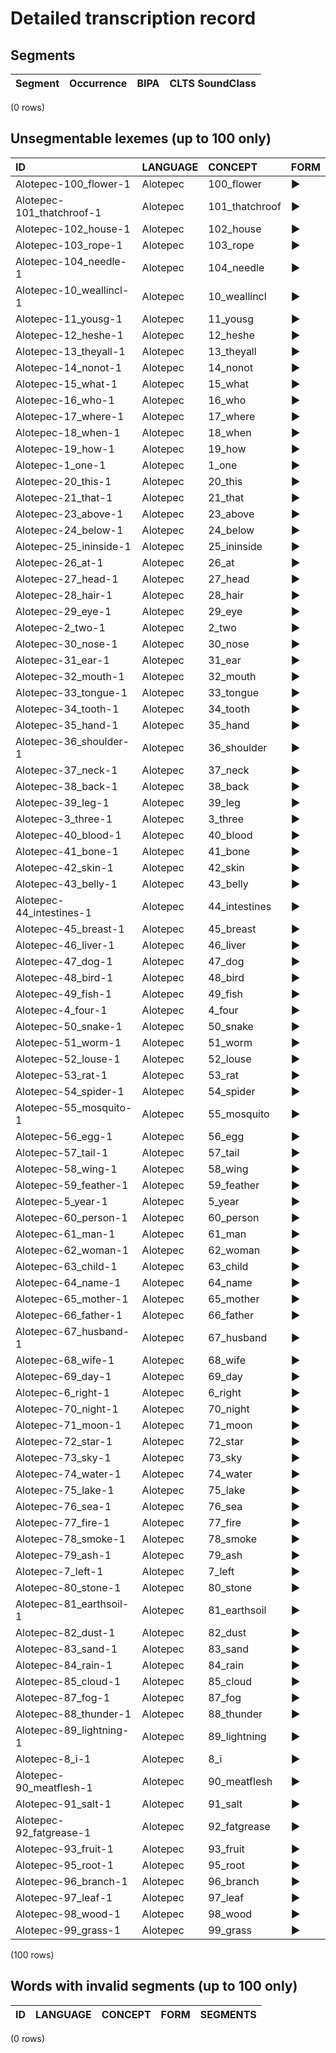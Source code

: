 
# Detailed transcription record

## Segments

| Segment | Occurrence | BIPA | CLTS SoundClass |
|-----------|--------------|--------|-------------------|

(0 rows)



## Unsegmentable lexemes (up to 100 only)

| ID | LANGUAGE | CONCEPT | FORM |
|:--------------------------|:-----------|:---------------|:-------|
| Alotepec-100_flower-1 | Alotepec | 100_flower | ► |
| Alotepec-101_thatchroof-1 | Alotepec | 101_thatchroof | ► |
| Alotepec-102_house-1 | Alotepec | 102_house | ► |
| Alotepec-103_rope-1 | Alotepec | 103_rope | ► |
| Alotepec-104_needle-1 | Alotepec | 104_needle | ► |
| Alotepec-10_weallincl-1 | Alotepec | 10_weallincl | ► |
| Alotepec-11_yousg-1 | Alotepec | 11_yousg | ► |
| Alotepec-12_heshe-1 | Alotepec | 12_heshe | ► |
| Alotepec-13_theyall-1 | Alotepec | 13_theyall | ► |
| Alotepec-14_nonot-1 | Alotepec | 14_nonot | ► |
| Alotepec-15_what-1 | Alotepec | 15_what | ► |
| Alotepec-16_who-1 | Alotepec | 16_who | ► |
| Alotepec-17_where-1 | Alotepec | 17_where | ► |
| Alotepec-18_when-1 | Alotepec | 18_when | ► |
| Alotepec-19_how-1 | Alotepec | 19_how | ► |
| Alotepec-1_one-1 | Alotepec | 1_one | ► |
| Alotepec-20_this-1 | Alotepec | 20_this | ► |
| Alotepec-21_that-1 | Alotepec | 21_that | ► |
| Alotepec-23_above-1 | Alotepec | 23_above | ► |
| Alotepec-24_below-1 | Alotepec | 24_below | ► |
| Alotepec-25_ininside-1 | Alotepec | 25_ininside | ► |
| Alotepec-26_at-1 | Alotepec | 26_at | ► |
| Alotepec-27_head-1 | Alotepec | 27_head | ► |
| Alotepec-28_hair-1 | Alotepec | 28_hair | ► |
| Alotepec-29_eye-1 | Alotepec | 29_eye | ► |
| Alotepec-2_two-1 | Alotepec | 2_two | ► |
| Alotepec-30_nose-1 | Alotepec | 30_nose | ► |
| Alotepec-31_ear-1 | Alotepec | 31_ear | ► |
| Alotepec-32_mouth-1 | Alotepec | 32_mouth | ► |
| Alotepec-33_tongue-1 | Alotepec | 33_tongue | ► |
| Alotepec-34_tooth-1 | Alotepec | 34_tooth | ► |
| Alotepec-35_hand-1 | Alotepec | 35_hand | ► |
| Alotepec-36_shoulder-1 | Alotepec | 36_shoulder | ► |
| Alotepec-37_neck-1 | Alotepec | 37_neck | ► |
| Alotepec-38_back-1 | Alotepec | 38_back | ► |
| Alotepec-39_leg-1 | Alotepec | 39_leg | ► |
| Alotepec-3_three-1 | Alotepec | 3_three | ► |
| Alotepec-40_blood-1 | Alotepec | 40_blood | ► |
| Alotepec-41_bone-1 | Alotepec | 41_bone | ► |
| Alotepec-42_skin-1 | Alotepec | 42_skin | ► |
| Alotepec-43_belly-1 | Alotepec | 43_belly | ► |
| Alotepec-44_intestines-1 | Alotepec | 44_intestines | ► |
| Alotepec-45_breast-1 | Alotepec | 45_breast | ► |
| Alotepec-46_liver-1 | Alotepec | 46_liver | ► |
| Alotepec-47_dog-1 | Alotepec | 47_dog | ► |
| Alotepec-48_bird-1 | Alotepec | 48_bird | ► |
| Alotepec-49_fish-1 | Alotepec | 49_fish | ► |
| Alotepec-4_four-1 | Alotepec | 4_four | ► |
| Alotepec-50_snake-1 | Alotepec | 50_snake | ► |
| Alotepec-51_worm-1 | Alotepec | 51_worm | ► |
| Alotepec-52_louse-1 | Alotepec | 52_louse | ► |
| Alotepec-53_rat-1 | Alotepec | 53_rat | ► |
| Alotepec-54_spider-1 | Alotepec | 54_spider | ► |
| Alotepec-55_mosquito-1 | Alotepec | 55_mosquito | ► |
| Alotepec-56_egg-1 | Alotepec | 56_egg | ► |
| Alotepec-57_tail-1 | Alotepec | 57_tail | ► |
| Alotepec-58_wing-1 | Alotepec | 58_wing | ► |
| Alotepec-59_feather-1 | Alotepec | 59_feather | ► |
| Alotepec-5_year-1 | Alotepec | 5_year | ► |
| Alotepec-60_person-1 | Alotepec | 60_person | ► |
| Alotepec-61_man-1 | Alotepec | 61_man | ► |
| Alotepec-62_woman-1 | Alotepec | 62_woman | ► |
| Alotepec-63_child-1 | Alotepec | 63_child | ► |
| Alotepec-64_name-1 | Alotepec | 64_name | ► |
| Alotepec-65_mother-1 | Alotepec | 65_mother | ► |
| Alotepec-66_father-1 | Alotepec | 66_father | ► |
| Alotepec-67_husband-1 | Alotepec | 67_husband | ► |
| Alotepec-68_wife-1 | Alotepec | 68_wife | ► |
| Alotepec-69_day-1 | Alotepec | 69_day | ► |
| Alotepec-6_right-1 | Alotepec | 6_right | ► |
| Alotepec-70_night-1 | Alotepec | 70_night | ► |
| Alotepec-71_moon-1 | Alotepec | 71_moon | ► |
| Alotepec-72_star-1 | Alotepec | 72_star | ► |
| Alotepec-73_sky-1 | Alotepec | 73_sky | ► |
| Alotepec-74_water-1 | Alotepec | 74_water | ► |
| Alotepec-75_lake-1 | Alotepec | 75_lake | ► |
| Alotepec-76_sea-1 | Alotepec | 76_sea | ► |
| Alotepec-77_fire-1 | Alotepec | 77_fire | ► |
| Alotepec-78_smoke-1 | Alotepec | 78_smoke | ► |
| Alotepec-79_ash-1 | Alotepec | 79_ash | ► |
| Alotepec-7_left-1 | Alotepec | 7_left | ► |
| Alotepec-80_stone-1 | Alotepec | 80_stone | ► |
| Alotepec-81_earthsoil-1 | Alotepec | 81_earthsoil | ► |
| Alotepec-82_dust-1 | Alotepec | 82_dust | ► |
| Alotepec-83_sand-1 | Alotepec | 83_sand | ► |
| Alotepec-84_rain-1 | Alotepec | 84_rain | ► |
| Alotepec-85_cloud-1 | Alotepec | 85_cloud | ► |
| Alotepec-87_fog-1 | Alotepec | 87_fog | ► |
| Alotepec-88_thunder-1 | Alotepec | 88_thunder | ► |
| Alotepec-89_lightning-1 | Alotepec | 89_lightning | ► |
| Alotepec-8_i-1 | Alotepec | 8_i | ► |
| Alotepec-90_meatflesh-1 | Alotepec | 90_meatflesh | ► |
| Alotepec-91_salt-1 | Alotepec | 91_salt | ► |
| Alotepec-92_fatgrease-1 | Alotepec | 92_fatgrease | ► |
| Alotepec-93_fruit-1 | Alotepec | 93_fruit | ► |
| Alotepec-95_root-1 | Alotepec | 95_root | ► |
| Alotepec-96_branch-1 | Alotepec | 96_branch | ► |
| Alotepec-97_leaf-1 | Alotepec | 97_leaf | ► |
| Alotepec-98_wood-1 | Alotepec | 98_wood | ► |
| Alotepec-99_grass-1 | Alotepec | 99_grass | ► |

(100 rows)



## Words with invalid segments (up to 100 only)

| ID | LANGUAGE | CONCEPT | FORM | SEGMENTS |
|------|------------|-----------|--------|------------|

(0 rows)



